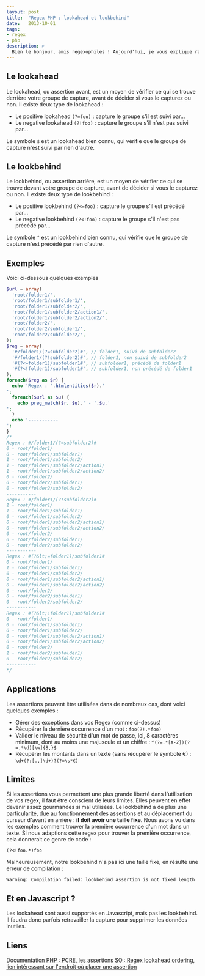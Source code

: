 ```yaml
---
layout: post
title:  "Regex PHP : lookahead et lookbehind"
date:   2013-10-01
tags:
- regex
- php
description: >
  Bien le bonjour, amis regexophiles ! Aujourd’hui, je vous explique rapidement comment utiliser les lookahead et les lookbehind dans une regex en PHP.
---
```


## Le lookahead

Le lookahead, ou assertion avant, est un moyen de vérifier ce qui se trouve derrière votre groupe de capture, avant de décider si vous le capturez ou non.
Il existe deux type de lookahead :

* Le positive lookahead `(?=foo)` : capture le groupe s'il est suivi par…
* Le negative lookahead `(?!foo)` : capture le groupe s'il n'est pas suivi par…

Le symbole `$` est un lookahead bien connu, qui vérifie que le groupe de capture n'est suivi par rien d'autre.

## Le lookbehind

Le lookbehind, ou assertion arrière, est un moyen de vérifier ce qui se trouve devant votre groupe de capture, avant de décider si vous le capturez ou non.
Il existe deux type de lookbehind :

* Le positive lookbehind `(?<=foo)` : capture le groupe s'il est précédé par…
* Le negative lookbehind `(?<!foo)` : capture le groupe s'il n'est pas précédé par…

Le symbole `^` est un lookbehind bien connu, qui vérifie que le groupe de capture n'est précédé par rien d'autre.

## Exemples

Voici ci-dessous quelques exemples

```php
$url = array(
  'root/folder1/',
  'root/folder1/subfolder1/',
  'root/folder1/subfolder2/',
  'root/folder1/subfolder2/action1/',
  'root/folder1/subfolder2/action2/',
  'root/folder2/',
  'root/folder2/subfolder1/',
  'root/folder2/subfolder2/',
);
$reg = array(
  '#/folder1/(?=subfolder2)#', // folder1, suivi de subfolder2
  '#/folder1/(?!subfolder2)#', // folder1, non suivi de subfolder2
  '#(?<=folder1)/subfolder1#', // subfolder1, précédé de folder1
  '#(?<!folder1)/subfolder1#', // subfolder1, non précédé de folder1
);
foreach($reg as $r) {
  echo 'Regex : '.htmlentities($r).'
';
  foreach($url as $u) {
    echo preg_match($r, $u).' - '.$u.'
';
  }
  echo '-----------
';
}
/*
Regex : #/folder1/(?=subfolder2)#
0 - root/folder1/
0 - root/folder1/subfolder1/
1 - root/folder1/subfolder2/
1 - root/folder1/subfolder2/action1/
1 - root/folder1/subfolder2/action2/
0 - root/folder2/
0 - root/folder2/subfolder1/
0 - root/folder2/subfolder2/
-----------
Regex : #/folder1/(?!subfolder2)#
1 - root/folder1/
1 - root/folder1/subfolder1/
0 - root/folder1/subfolder2/
0 - root/folder1/subfolder2/action1/
0 - root/folder1/subfolder2/action2/
0 - root/folder2/
0 - root/folder2/subfolder1/
0 - root/folder2/subfolder2/
-----------
Regex : #(?&lt;=folder1)/subfolder1#
0 - root/folder1/
1 - root/folder1/subfolder1/
0 - root/folder1/subfolder2/
0 - root/folder1/subfolder2/action1/
0 - root/folder1/subfolder2/action2/
0 - root/folder2/
0 - root/folder2/subfolder1/
0 - root/folder2/subfolder2/
-----------
Regex : #(?&lt;!folder1)/subfolder1#
0 - root/folder1/
0 - root/folder1/subfolder1/
0 - root/folder1/subfolder2/
0 - root/folder1/subfolder2/action1/
0 - root/folder1/subfolder2/action2/
0 - root/folder2/
1 - root/folder2/subfolder1/
0 - root/folder2/subfolder2/
-----------
*/
```

## Applications

Les assertions peuvent être utilisées dans de nombreux cas, dont voici quelques exemples :

* Gérer des exceptions dans vos Regex (comme ci-dessus)
* Récupérer la dernière occurrence d'un mot :
  `foo(?!.*foo)`
* Valider le niveau de sécurité d'un mot de passe, ici, 8 caractères minimum, dont au moins une majuscule et un chiffre :
  `^(?=.*[A-Z])(?=.*\d)[\w]{8,}$`
* Récupérer les montants dans un texte (sans récupérer le symbole €) :
  `\d+(?:[.,]\d+)?(?=\s*€)`

## Limites

Si les assertions vous permettent une plus grande liberté dans l'utilisation de vos regex, il faut être conscient de leurs limites. Elles peuvent en effet devenir assez gourmandes si mal utilisées. Le lookbehind a de plus une particularité, due au fonctionnement des assertions et au déplacement du curseur d'avant en arrière : **il doit avoir une taille fixe**. Nous avons vu dans les exemples comment trouver la première occurrence d'un mot dans un texte. Si nous adaptions cette regex pour trouver la première occurrence, cela donnerait ce genre de code :

```
(?<!foo.*)foo
```

Malheureusement, notre lookbehind n'a pas ici une taille fixe, en résulte une erreur de compilation :

```
Warning: Compilation failed: lookbehind assertion is not fixed length
```

## Et en Javascript ?
Les lookahead sont aussi supportés en Javascript, mais pas les lookbehind. Il faudra donc parfois retravailler la capture pour supprimer les données inutiles.

## Liens
[Documentation PHP : PCRE, les assertions](https://www.php.net/manual/fr/regexp.reference.assertions.php)
[SO : Regex lookahead ordering, lien intéressant sur l'endroit où placer une assertion](https://stackoverflow.com/questions/2126137/regex-lookahead-ordering#2126755)
